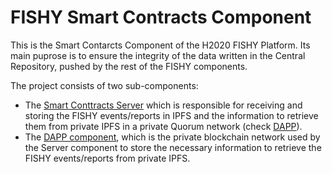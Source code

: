 # FISHY Smart Contracts Component

This is the Smart Contarcts Component of the H2020 FISHY Platform. Its main puprose is to ensure the integrity of the data written in the Central Repository, pushed by the rest of the FISHY components.

The project consists of two sub-components:

* The [Smart Conttracts Server](./server/README.md) which is responsible for receiving and storing the FISHY events/reports in IPFS and the information to retrieve them from private IPFS in a private Quorum network (check [DAPP](./dapp/README.md)). 
* The [DAPP component](./dapp/README.md), which is the private blockchain network used by the Server component to store the necessary information to retrieve the FISHY events/reports from private IPFS.  